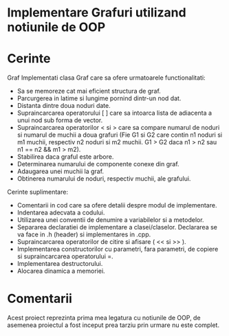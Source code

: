 # Implementare Grafuri utilizand notiunile de OOP

# Cerinte

Graf
Implementati clasa Graf care sa ofere urmatoarele functionalitati:
- Sa se memoreze cat mai eficient structura de graf.
- Parcurgerea in latime si lungime pornind dintr-un nod dat.
- Distanta dintre doua noduri date.
- Supraincarcarea operatorului [ ] care sa intoarca lista de adiacenta a unui nod sub forma de vector.
- Supraincarcarea operatorilor < si > care sa compare numarul de noduri si numarul de muchii a doua grafuri (Fie G1 si G2 care contin n1 noduri si m1 muchii, respectiv n2 noduri si m2 muchii. G1 > G2 daca n1 > n2 sau n1 == n2 && m1 > m2).
- Stabilirea daca graful este arbore.
- Determinarea numarului de componente conexe din graf.
- Adaugarea unei muchii la graf.
- Obtinerea numarului de noduri, respectiv muchii, ale grafului.

Cerinte suplimentare:
- Comentarii in cod care sa ofere detalii despre modul de implementare.
- Indentarea adecvata a codului.
- Utilizarea unei conventii de denumire a variabilelor si a metodelor.
- Separarea declaratiei de implementare a clasei/claselor.  Declararea se va face in .h (header) si implementares in .cpp.
- Supraincarcarea operatorilor de citire si afisare ( << si >> ).
- Implementarea constructorilor cu parametri, fara parametri, de copiere si supraincarcarea operatorului =.
- Implementarea destructorului.
- Alocarea dinamica a memoriei.

# Comentarii

Acest proiect reprezinta prima mea legatura cu notiunile de OOP, de asemenea proiectul a fost inceput prea tarziu prin urmare nu este complet.
